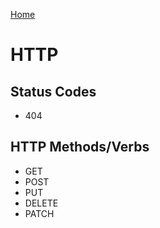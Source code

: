 [Home](./README.md)

# HTTP

## Status Codes
- 404

## HTTP Methods/Verbs
- GET
- POST
- PUT
- DELETE
- PATCH